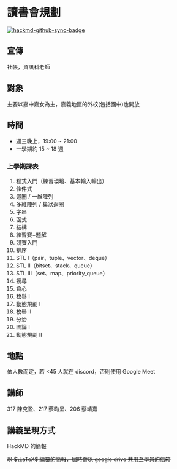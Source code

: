 # 讀書會規劃

[![hackmd-github-sync-badge](https://hackmd.io/LmvovInWQGqaNiLgYuigog/badge)](https://hackmd.io/LmvovInWQGqaNiLgYuigog)


## 宣傳
社帳，資訊科老師

## 對象
主要以嘉中嘉女為主，嘉義地區的外校(包括國中)也開放

## 時間
- 週三晚上，19:00 ~ 21:00
- 一學期約 15 ~ 18 週

### 上學期課表
1. 程式入門（練習環境、基本輸入輸出）
2. 條件式
3. 迴圈 / 一維陣列
4. 多維陣列 / 巢狀迴圈
6. 字串
7. 函式
8. 結構
9. 練習賽+題解
11. 競賽入門
12. 排序
13. STL I（pair、tuple、vector、deque）
14. STL II（bitset、stack、queue）
15. STL III（set、map、priority_queue）
16. 搜尋
17. 貪心
18. 枚舉 I
19. 動態規劃 I
20. 枚舉 II
21. 分治
22. 圖論 I
23. 動態規劃 II

## 地點
依人數而定，若 <45 人就在 discord，否則使用 Google Meet

## 講師
317 陳克盈、217 蔡昀呈、206 蔡靖熹

## 講義呈現方式
HackMD 的簡報

~~以 $\LaTeX$ 編纂的簡報，屆時會以 google drive 共用至學員的信箱~~